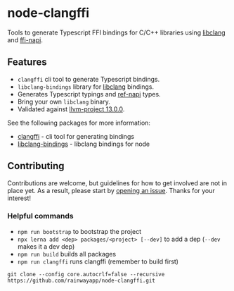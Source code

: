 # node-clangffi

Tools to generate Typescript FFI bindings for C/C++ libraries using [libclang](https://clang.llvm.org/doxygen/group__CINDEX.html) and [ffi-napi](https://github.com/node-ffi-napi/node-ffi-napi).

## Features

- `clangffi` cli tool to generate Typescript bindings.
- `libclang-bindings` library for [libclang](https://clang.llvm.org/doxygen/group__CINDEX.html) bindings.
- Generates Typescript typings and [ref-napi](https://github.com/node-ffi-napi/ref-napi) types.
- Bring your own `libclang` binary.
- Validated against [llvm-project 13.0.0](./vendor).

See the following packages for more information:

- [clangffi](./packages/clangffi) - cli tool for generating bindings
- [libclang-bindings](./packages/libclang-bindings) - libclang bindings for node

## Contributing

Contributions are welcome, but guidelines for how to get involved are not in place yet. As a result, please start by [opening an issue](https://github.com/rainwayapp/node-clangffi/issues/new). Thanks for your interest!

### Helpful commands

- `npm run bootstrap` to bootstrap the project
- `npx lerna add <dep> packages/<project> [--dev]` to add a dep (`--dev` makes it a dev dep)
- `npm run build` builds all packages
- `npm run clangffi` runs clangffi (remember to build first)

```
git clone --config core.autocrlf=false --recursive https://github.com/rainwayapp/node-clangffi.git
```
